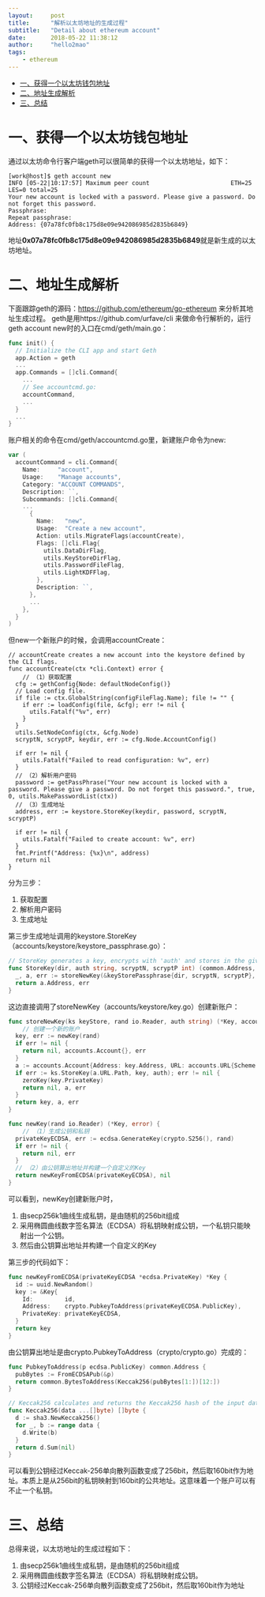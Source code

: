 ```yaml
---
layout:     post
title:      "解析以太坊地址的生成过程"
subtitle:   "Detail about ethereum account"
date:       2018-05-22 11:38:12
author:     "hello2mao"
tags:
    - ethereum
---
```


- [一、获得一个以太坊钱包地址](#%E4%B8%80%E8%8E%B7%E5%BE%97%E4%B8%80%E4%B8%AA%E4%BB%A5%E5%A4%AA%E5%9D%8A%E9%92%B1%E5%8C%85%E5%9C%B0%E5%9D%80)
- [二、地址生成解析](#%E4%BA%8C%E5%9C%B0%E5%9D%80%E7%94%9F%E6%88%90%E8%A7%A3%E6%9E%90)
- [三、总结](#%E4%B8%89%E6%80%BB%E7%BB%93)

# 一、获得一个以太坊钱包地址
通过以太坊命令行客户端geth可以很简单的获得一个以太坊地址，如下：

```
[work@host]$ geth account new
INFO [05-22|10:17:57] Maximum peer count                       ETH=25 LES=0 total=25
Your new account is locked with a password. Please give a password. Do not forget this password.
Passphrase:
Repeat passphrase:
Address: {07a78fc0fb8c175d8e09e942086985d2835b6849}
```

地址**0x07a78fc0fb8c175d8e09e942086985d2835b6849**就是新生成的以太坊地址。

# 二、地址生成解析
下面跟踪geth的源码：https://github.com/ethereum/go-ethereum 来分析其地址生成过程。
geth是用https://github.com/urfave/cli 来做命令行解析的，运行geth account new时的入口在cmd/geth/main.go：

```go
func init() {
  // Initialize the CLI app and start Geth
  app.Action = geth
  ...
  app.Commands = []cli.Command{
    ...
    // See accountcmd.go:
    accountCommand,
    ...
  }
  ...
}
```

账户相关的命令在cmd/geth/accountcmd.go里，新建账户命令为new:  

```go
var (
  accountCommand = cli.Command{
    Name:     "account",
    Usage:    "Manage accounts",
    Category: "ACCOUNT COMMANDS",
    Description: ``,
    Subcommands: []cli.Command{
    ...
      {
        Name:   "new",
        Usage:  "Create a new account",
        Action: utils.MigrateFlags(accountCreate),
        Flags: []cli.Flag{
          utils.DataDirFlag,
          utils.KeyStoreDirFlag,
          utils.PasswordFileFlag,
          utils.LightKDFFlag,
        },
        Description: ``,
      },
      ...
    },
  }
)
```

但new一个新账户的时候，会调用accountCreate：  

```text
// accountCreate creates a new account into the keystore defined by the CLI flags.
func accountCreate(ctx *cli.Context) error {
    // （1）获取配置
  cfg := gethConfig{Node: defaultNodeConfig()}
  // Load config file.
  if file := ctx.GlobalString(configFileFlag.Name); file != "" {
    if err := loadConfig(file, &cfg); err != nil {
      utils.Fatalf("%v", err)
    }
  }
  utils.SetNodeConfig(ctx, &cfg.Node)
  scryptN, scryptP, keydir, err := cfg.Node.AccountConfig()

  if err != nil {
    utils.Fatalf("Failed to read configuration: %v", err)
  }
  // （2）解析用户密码
  password := getPassPhrase("Your new account is locked with a password. Please give a password. Do not forget this password.", true, 0, utils.MakePasswordList(ctx))
  // （3）生成地址
  address, err := keystore.StoreKey(keydir, password, scryptN, scryptP)

  if err != nil {
    utils.Fatalf("Failed to create account: %v", err)
  }
  fmt.Printf("Address: {%x}\n", address)
  return nil
}
```

分为三步：

 1. 获取配置
 2. 解析用户密码
 3. 生成地址
 
第三步生成地址调用的keystore.StoreKey（accounts/keystore/keystore_passphrase.go）：

```go
// StoreKey generates a key, encrypts with 'auth' and stores in the given directory
func StoreKey(dir, auth string, scryptN, scryptP int) (common.Address, error) {
  _, a, err := storeNewKey(&keyStorePassphrase{dir, scryptN, scryptP}, crand.Reader, auth)
  return a.Address, err
}
```

这边直接调用了storeNewKey（accounts/keystore/key.go）创建新账户：  

```go
func storeNewKey(ks keyStore, rand io.Reader, auth string) (*Key, accounts.Account, error) {
    // 创建一个新的账户
  key, err := newKey(rand)
  if err != nil {
    return nil, accounts.Account{}, err
  }
  a := accounts.Account{Address: key.Address, URL: accounts.URL{Scheme: KeyStoreScheme, Path: ks.JoinPath(keyFileName(key.Address))}}
  if err := ks.StoreKey(a.URL.Path, key, auth); err != nil {
    zeroKey(key.PrivateKey)
    return nil, a, err
  }
  return key, a, err
}

func newKey(rand io.Reader) (*Key, error) {
    // （1）生成公钥和私钥
  privateKeyECDSA, err := ecdsa.GenerateKey(crypto.S256(), rand)
  if err != nil {
    return nil, err
  }
  // （2）由公钥算出地址并构建一个自定义的Key
  return newKeyFromECDSA(privateKeyECDSA), nil
}
```

可以看到，newKey创建新账户时，  

 1. 由secp256k1曲线生成私钥，是由随机的256bit组成
 2. 采用椭圆曲线数字签名算法（ECDSA）将私钥映射成公钥，一个私钥只能映射出一个公钥。
 3. 然后由公钥算出地址并构建一个自定义的Key
 
第三步的代码如下：

```go
func newKeyFromECDSA(privateKeyECDSA *ecdsa.PrivateKey) *Key {
  id := uuid.NewRandom()
  key := &Key{
    Id:         id,
    Address:    crypto.PubkeyToAddress(privateKeyECDSA.PublicKey),
    PrivateKey: privateKeyECDSA,
  }
  return key
}
```

由公钥算出地址是由crypto.PubkeyToAddress（crypto/crypto.go）完成的：

```go
func PubkeyToAddress(p ecdsa.PublicKey) common.Address {
  pubBytes := FromECDSAPub(&p)
  return common.BytesToAddress(Keccak256(pubBytes[1:])[12:])
}

// Keccak256 calculates and returns the Keccak256 hash of the input data.
func Keccak256(data ...[]byte) []byte {
  d := sha3.NewKeccak256()
  for _, b := range data {
    d.Write(b)
  }
  return d.Sum(nil)
}
```

可以看到公钥经过Keccak-256单向散列函数变成了256bit，然后取160bit作为地址。本质上是从256bit的私钥映射到160bit的公共地址。这意味着一个账户可以有不止一个私钥。

# 三、总结
总得来说，以太坊地址的生成过程如下：  
 1. 由secp256k1曲线生成私钥，是由随机的256bit组成  
 2. 采用椭圆曲线数字签名算法（ECDSA）将私钥映射成公钥。  
 3. 公钥经过Keccak-256单向散列函数变成了256bit，然后取160bit作为地址  